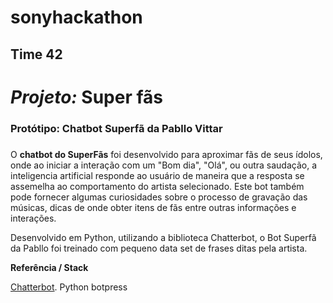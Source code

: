 # sonyhackathon
## Time 42
# *Projeto:* Super fãs

### Protótipo: Chatbot Superfã da Pabllo Vittar <h3>


O **chatbot do SuperFãs** foi desenvolvido para aproximar fãs de seus ídolos, onde ao iniciar a interação com um "Bom dia", "Olá", ou outra saudação, a inteligencia artificial responde ao usuário de maneira que a resposta se assemelha ao comportamento do artista selecionado. Este bot também pode fornecer algumas curiosidades sobre o processo de gravação das músicas, dicas de onde obter itens de fãs entre outras informações e interações.


Desenvolvido em Python, utilizando a biblioteca Chatterbot, o Bot Superfã da Pabllo foi treinado com pequeno data set de frases ditas pela artista.


**Referência / Stack**

[Chatterbot](https://chatterbot.readthedocs.io/en/stable/index.html).
Python
botpress


